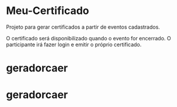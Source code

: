 # Meu-Certificado
Projeto para gerar certificados a partir de eventos cadastrados.

O certificado será disponibilizado quando o evento for encerrado. O participante irá fazer login e emitir o próprio certificado.
# geradorcaer
# geradorcaer
